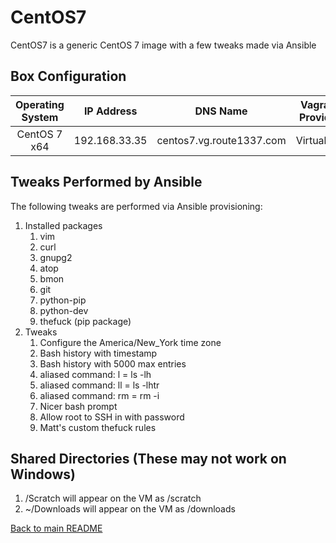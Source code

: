 CentOS7
==============
CentOS7 is a generic CentOS 7 image with a few tweaks made via Ansible

Box Configuration
------------
| Operating System | IP Address    | DNS Name                          | Vagrant Provider | RAM | CPUs |
|:----------------:|:-------------:|:---------------------------------:|:----------------:|:---:|:----:|
| CentOS 7 x64     | 192.168.33.35 | centos7.vg.route1337.com          | Virtualbox       | 2GB | 2    |

Tweaks Performed by Ansible
------------
The following tweaks are performed via Ansible provisioning:

1. Installed packages
    1. vim
    2. curl
    3. gnupg2
    4. atop
    5. bmon
    6. git
    7. python-pip
    8. python-dev
    9. thefuck (pip package)
2. Tweaks
    1. Configure the America/New_York time zone
    2. Bash history with timestamp
    3. Bash history with 5000 max entries
    4. aliased command: l = ls -lh
    5. aliased command: ll = ls -lhtr
    6. aliased command: rm = rm -i
    7. Nicer bash prompt
    8. Allow root to SSH in with password
    9. Matt's custom thefuck rules


Shared Directories (These may not work on Windows)
------------
1. /Scratch will appear on the VM as /scratch
2. ~/Downloads will appear on the VM as /downloads

[Back to main README](../README.md)
